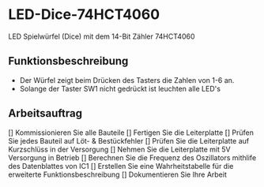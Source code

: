 # LED-Dice-74HCT4060

 LED Spielwürfel (Dice) mit dem 14-Bit Zähler 74HCT4060

## Funktionsbeschreibung

 * Der Würfel zeigt beim Drücken des Tasters die Zahlen von 1-6 an.
 * Solange der Taster SW1 nicht gedrückt ist leuchten alle LED's


## Arbeitsauftrag

[] Kommissionieren Sie alle Bauteile
[] Fertigen Sie die Leiterplatte
[] Prüfen Sie jedes Bauteil auf Löt- & Bestückfehler
[] Prüfen Sie die Leiterplatte auf Kurzschlüss in der Versorgung
[] Nehmen Sie die Leiterplatte mit 5V Versorgung in Betrieb
[] Berechnen Sie die Frequenz des Oszillators mithlife des Datenblattes von IC1
[] Erstellen Sie eine Wahrheitstabelle für die erweiterte Funktionsbeschreibung
[] Dokumentieren Sie Ihre Arbeit
